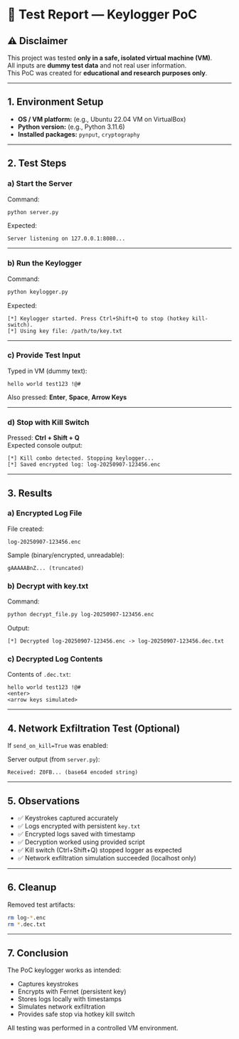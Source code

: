 # 📝 Test Report — Keylogger PoC

## ⚠️ Disclaimer
This project was tested **only in a safe, isolated virtual machine (VM)**.  
All inputs are **dummy test data** and not real user information.  
This PoC was created for **educational and research purposes only**.

---

## 1. Environment Setup
- **OS / VM platform:** (e.g., Ubuntu 22.04 VM on VirtualBox)
- **Python version:** (e.g., Python 3.11.6)
- **Installed packages:** `pynput`, `cryptography`

---

## 2. Test Steps

### a) Start the Server
Command:
```bash
python server.py
```
Expected:  
```
Server listening on 127.0.0.1:8080...
```

---

### b) Run the Keylogger
Command:
```bash
python keylogger.py
```
Expected:  
```
[*] Keylogger started. Press Ctrl+Shift+Q to stop (hotkey kill-switch).
[*] Using key file: /path/to/key.txt
```

---

### c) Provide Test Input
Typed in VM (dummy text):  
```
hello world test123 !@#
```
Also pressed: **Enter**, **Space**, **Arrow Keys**

---

### d) Stop with Kill Switch
Pressed: **Ctrl + Shift + Q**  
Expected console output:  
```
[*] Kill combo detected. Stopping keylogger...
[*] Saved encrypted log: log-20250907-123456.enc
```

---

## 3. Results

### a) Encrypted Log File
File created:  
```
log-20250907-123456.enc
```
Sample (binary/encrypted, unreadable):
```
gAAAAABnZ... (truncated)
```

### b) Decrypt with key.txt
Command:
```bash
python decrypt_file.py log-20250907-123456.enc
```
Output:
```
[*] Decrypted log-20250907-123456.enc -> log-20250907-123456.dec.txt
```

### c) Decrypted Log Contents
Contents of `.dec.txt`:
```
hello world test123 !@#
<enter>
<arrow keys simulated>
```

---

## 4. Network Exfiltration Test (Optional)
If `send_on_kill=True` was enabled:

Server output (from `server.py`):
```
Received: Z0FB... (base64 encoded string)
```

---

## 5. Observations
- ✅ Keystrokes captured accurately  
- ✅ Logs encrypted with persistent `key.txt`  
- ✅ Encrypted logs saved with timestamp  
- ✅ Decryption worked using provided script  
- ✅ Kill switch (Ctrl+Shift+Q) stopped logger as expected  
- ✅ Network exfiltration simulation succeeded (localhost only)

---

## 6. Cleanup
Removed test artifacts:
```bash
rm log-*.enc
rm *.dec.txt
```

---

## 7. Conclusion
The PoC keylogger works as intended:
- Captures keystrokes  
- Encrypts with Fernet (persistent key)  
- Stores logs locally with timestamps  
- Simulates network exfiltration  
- Provides safe stop via hotkey kill switch  

All testing was performed in a controlled VM environment.
